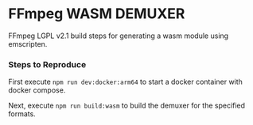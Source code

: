 # FFmpeg WASM DEMUXER
FFmpeg LGPL v2.1 build steps for generating a wasm module using emscripten.

### Steps to Reproduce
First execute `npm run dev:docker:arm64` to start a docker container with docker compose.

Next, execute `npm run build:wasm` to build the demuxer for the specified formats.

